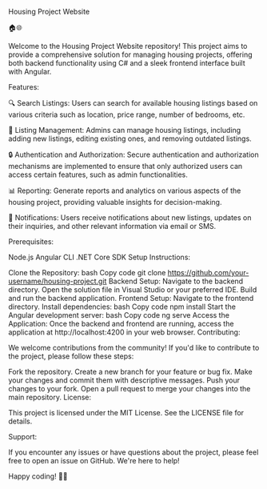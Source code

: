 Housing Project Website

🏠🌐

Welcome to the Housing Project Website repository! This project aims to provide a comprehensive solution for managing housing projects, offering both backend functionality using C# and a sleek frontend interface built with Angular.

Features:

🔍 Search Listings: Users can search for available housing listings based on various criteria such as location, price range, number of bedrooms, etc.

📝 Listing Management: Admins can manage housing listings, including adding new listings, editing existing ones, and removing outdated listings.

🔒 Authentication and Authorization: Secure authentication and authorization mechanisms are implemented to ensure that only authorized users can access certain features, such as admin functionalities.

📊 Reporting: Generate reports and analytics on various aspects of the housing project, providing valuable insights for decision-making.

📧 Notifications: Users receive notifications about new listings, updates on their inquiries, and other relevant information via email or SMS.

Prerequisites:

Node.js
Angular CLI
.NET Core SDK
Setup Instructions:

Clone the Repository:
bash
Copy code
git clone https://github.com/your-username/housing-project.git
Backend Setup:
Navigate to the backend directory.
Open the solution file in Visual Studio or your preferred IDE.
Build and run the backend application.
Frontend Setup:
Navigate to the frontend directory.
Install dependencies:
bash
Copy code
npm install
Start the Angular development server:
bash
Copy code
ng serve
Access the Application:
Once the backend and frontend are running, access the application at http://localhost:4200 in your web browser.
Contributing:

We welcome contributions from the community! If you'd like to contribute to the project, please follow these steps:

Fork the repository.
Create a new branch for your feature or bug fix.
Make your changes and commit them with descriptive messages.
Push your changes to your fork.
Open a pull request to merge your changes into the main repository.
License:

This project is licensed under the MIT License. See the LICENSE file for details.

Support:

If you encounter any issues or have questions about the project, please feel free to open an issue on GitHub. We're here to help!

Happy coding! 🚀🏡
